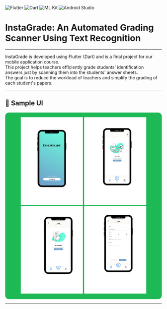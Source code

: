 ![Flutter](https://img.shields.io/badge/Flutter-02569B?style=for-the-badge&logo=flutter&logoColor=white)
![Dart](https://img.shields.io/badge/Dart-0175C2?style=for-the-badge&logo=dart&logoColor=white)
![ML Kit](https://img.shields.io/badge/ML%20Kit-FFCA28?style=for-the-badge)
![Android Studio](https://img.shields.io/badge/Android%20Studio-3DDC84?style=for-the-badge)

# InstaGrade: An Automated Grading Scanner Using Text Recognition

---

InstaGrade is developed using Flutter (Dart) and is a final project for our mobile application course.  
This project helps teachers efficiently grade students' identification answers just by scanning them into the students' answer sheets.  
The goal is to reduce the workload of teachers and simplify the grading of each student's papers.  

---

## 📸 Sample UI

<div align="center" style="background-color:#1DB954; padding:15px; border-radius:12px;">
  <img src="assets/images/1.png" width="200"/>
  <img src="assets/images/2.png" width="200"/>
  <img src="assets/images/3.png" width="200"/>
  <img src="assets/images/4.png" width="200"/>
</div>


---
